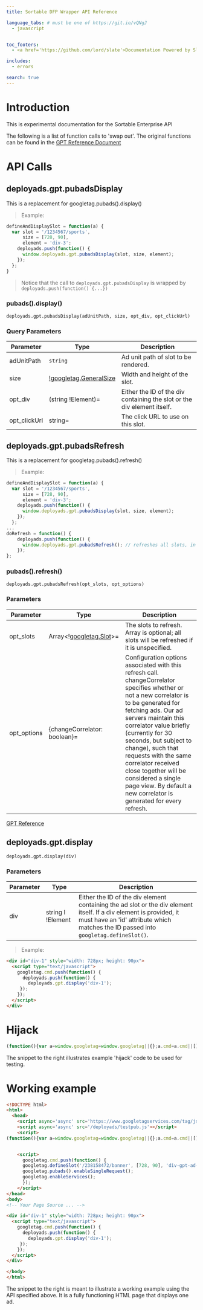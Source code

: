 ```yaml
---
title: Sortable DFP Wrapper API Reference

language_tabs: # must be one of https://git.io/vQNgJ
  - javascript


toc_footers:
  - <a href='https://github.com/lord/slate'>Documentation Powered by Slate</a>

includes:
  - errors

search: true
---
```


# Introduction

This is experimental documentation for the Sortable Enterprise API

The following is a list of function calls to 'swap out'. The original functions can be found in the [GPT Reference Document](https://developers.google.com/doubleclick-gpt/reference)

# API Calls

## deployads.gpt.pubadsDisplay

This is a replacement for googletag.pubads().display()

> Example:

```javascript
defineAndDisplaySlot = function(a) {
  var slot = '/1234567/sports',
      size = [728, 90],
      element = 'div-3';
    deployads.push(function() {
      window.deployads.gpt.pubadsDisplay(slot, size, element);
    });
  };
}
```
> Notice that the call to `deployads.gpt.pubadsDisplay` is wrapped by `deployads.push(function() {...})`

### pubads().display()
`deployads.gpt.pubadsDisplay(adUnitPath, size, opt_div, opt_clickUrl)`

### Query Parameters

Parameter | Type |  Description
--------- | ---- |  -----------
adUnitPath | `string` | Ad unit path of slot to be rendered.
size | <a href='https://developers.google.com/doubleclick-gpt/reference#googletag.GeneralSize'>!googletag.GeneralSize</a> | Width and height of the slot.
opt_div | (string \!Element)= | Either the ID of the div containing the slot or the div element itself.
opt_clickUrl | string= | The click URL to use on this slot.


## deployads.gpt.pubadsRefresh

This is a replacement for googletag.pubads().refresh()

> Example:

```javascript
defineAndDisplaySlot = function(a) {
  var slot = '/1234567/sports',
      size = [728, 90],
      element = 'div-3';
    deployads.push(function() {
      window.deployads.gpt.pubadsDisplay(slot, size, element);
    });
  };
...
doRefresh = function() {
    deployads.push(function() {
      window.deployads.gpt.pubadsRefresh(); // refreshes all slots, in this case just '/1234567/sports'
    });
};

```


### pubads().refresh()
`deployads.gpt.pubadsRefresh(opt_slots, opt_options)`

### Parameters

Parameter | Type |  Description
--------- | ---- |  -----------
opt_slots | Array<!<a href='https://developers.google.com/doubleclick-gpt/reference#googletag.Slot'>googletag.Slot</a>>= | The slots to refresh. Array is optional; all slots will be refreshed if it is unspecified.
opt_options | {changeCorrelator: boolean}= | Configuration options associated with this refresh call. changeCorrelator specifies whether or not a new correlator is to be generated for fetching ads. Our ad servers maintain this correlator value briefly (currently for 30 seconds, but subject to change), such that requests with the same correlator received close together will be considered a single page view. By default a new correlator is generated for every refresh.

<a href='https://developers.google.com/doubleclick-gpt/reference#googletag.PubAdsService_refresh'>GPT Reference</a>


## deployads.gpt.display
`deployads.gpt.display(div)`


### Parameters

Parameter | Type |  Description
--------- | ---- |  -----------
div | string l !Element | Either the ID of the div element containing the ad slot or the div element itself. If a div element is provided, it must have an 'id' attribute which matches the ID passed into `googletag.defineSlot()`.

> Example:

```html
<div id="div-1" style="width: 728px; height: 90px">
  <script type="text/javascript">
    googletag.cmd.push(function() {
      deployads.push(function() {
        deployads.gpt.display('div-1');
     });
    });
  </script>
</div>
```



# Hijack

```javascript
(function(){var a=window.googletag=window.googletag||{};a.cmd=a.cmd||[];var c=window.deployads=window.deployads||[],g=setTimeout(function(){if(!c.apiReady){c.apiTimeout=!0;c.gpt={display:function(d){a.cmd.push(function(){a.display(d)})},pubadsRefresh:function(d,b){a.cmd.push(function(){a.pubads().refresh(d,b)})},pubadsDisplay:function(d,b,e,f){a.cmd.push(function(){a.pubads().display(d,b,e,f)})}};for(var b=0;b<c.length;b++)try{c[b]()}catch(d){}}},2E3);c.push(function(){clearTimeout(g)});})();
```

The snippet to the right illustrates example 'hijack' code to be used for testing.

# Working example



```html
<!DOCTYPE html>
<html>
  <head>
    <script async='async' src='https://www.googletagservices.com/tag/js/gpt.js'></script>
    <script async='async' src='/deployads/testpub.js'></script>
    <script>
(function(){var a=window.googletag=window.googletag||{};a.cmd=a.cmd||[];var c=window.deployads=window.deployads||[],g=setTimeout(function(){if(!c.apiReady){c.apiTimeout=!0;c.gpt={display:function(d){a.cmd.push(function(){a.display(d)})},pubadsRefresh:function(d,b){a.cmd.push(function(){a.pubads().refresh(d,b)})},pubadsDisplay:function(d,b,e,f){a.cmd.push(function(){a.pubads().display(d,b,e,f)})}};for(var b=0;b<c.length;b++)try{c[b]()}catch(d){}}},2E3);c.push(function(){clearTimeout(g)});})();</script>


    <script>
      googletag.cmd.push(function() {
      googletag.defineSlot('/238158472/banner', [728, 90], 'div-gpt-ad-0').addService(googletag.pubads());
      googletag.pubads().enableSingleRequest();
      googletag.enableServices();
      });
    </script>
</head>
<body>
<!-- Your Page Source ... -->

<div id="div-1" style="width: 728px; height: 90px">
  <script type="text/javascript">
    googletag.cmd.push(function() {
      deployads.push(function() {
        deployads.gpt.display('div-1');
     });
    });
  </script>
</div>

</body>
</html>
```

The snippet to the right is meant to illustrate a working example using the API specified above. It is a fully functioning HTML page that displays one ad.
